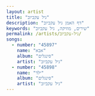 ```yaml
---
layout: artist
title: "גיל עקביוב"
description: "דף האמן גיל עקביוב"
keywords: "שירים, מוזיקה, גיל עקביוב"
permalink: /artists/גיל-עקביוב/
songs:
  - number: "45897"
    name: "אבא"
    album: "סינגלים"
    artist: "גיל עקביוב"
  - number: "45898"
    name: "ילד"
    album: "סינגלים"
    artist: "גיל עקביוב"
---
```

